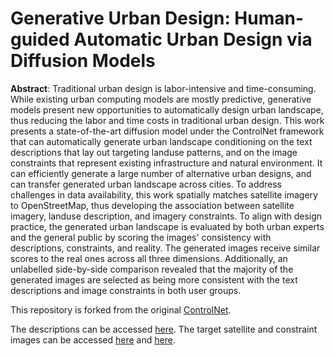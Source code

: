 # Generative Urban Design: Human-guided Automatic Urban Design via Diffusion Models

**Abstract**: Traditional urban design is labor-intensive and time-consuming. While existing urban computing models are mostly predictive, generative models present new opportunities to automatically design urban landscape, thus reducing the labor and time costs in traditional urban design. This work presents a state-of-the-art diffusion model under the ControlNet framework that can automatically generate urban landscape conditioning on the text descriptions that lay out targeting landuse patterns, and on the image constraints that represent existing infrastructure and natural environment. It can efficiently generate a large number of alternative urban designs, and can transfer generated urban landscape across cities. To address challenges in data availability, this work spatially matches satellite imagery to OpenStreetMap, thus developing the association between satellite imagery, landuse description, and imagery constraints. To align with design practice, the generated urban landscape is evaluated by both urban experts and the general public by scoring the images' consistency with descriptions, constraints, and reality. The generated images receive similar scores to the real ones across all three dimensions. Additionally, an unlabelled side-by-side comparison revealed that the majority of the generated images are selected as being more consistent with the text descriptions and image constraints in both user groups.

This repository is forked from the original [ControlNet](https://github.com/lllyasviel/ControlNet).

The descriptions can be accessed [here](https://drive.google.com/drive/folders/1tdgVxU8wpZe-i6l6SjkQrc186fBkf_0m?usp=sharing).
The target satellite and constraint images can be accessed [here](https://drive.google.com/drive/folders/1ZTwyMpBFyoAbLAsLvBFlOEwCL8-arAY0?usp=sharing) and [here](https://drive.google.com/drive/folders/1BGr1T4fKsvJ6DAbRG380Bl1ePx1WnVuX?usp=sharing).
